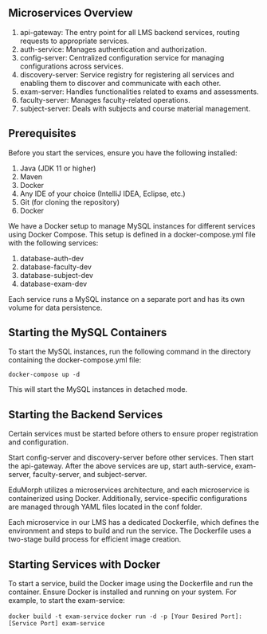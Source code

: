 ## Microservices Overview
1. api-gateway: The entry point for all LMS backend services, routing requests to appropriate services.
2. auth-service: Manages authentication and authorization.
3. config-server: Centralized configuration service for managing configurations across services.
4. discovery-server: Service registry for registering all services and enabling them to discover and communicate with each other.
5. exam-server: Handles functionalities related to exams and assessments.
6. faculty-server: Manages faculty-related operations.
7. subject-server: Deals with subjects and course material management.


## Prerequisites
Before you start the services, ensure you have the following installed:

1. Java (JDK 11 or higher)
2. Maven
3. Docker
4. Any IDE of your choice (IntelliJ IDEA, Eclipse, etc.)
5. Git (for cloning the repository)
6. Docker 

We have a Docker setup to manage MySQL instances for different services using Docker Compose. This setup is defined in a docker-compose.yml file with the following services:

1. database-auth-dev
2. database-faculty-dev
3. database-subject-dev
4. database-exam-dev

Each service runs a MySQL instance on a separate port and has its own volume for data persistence.

## Starting the MySQL Containers
To start the MySQL instances, run the following command in the directory containing the docker-compose.yml file:

`docker-compose up -d`

This will start the MySQL instances in detached mode.

## Starting the Backend Services
Certain services must be started before others to ensure proper registration and configuration.

Start config-server and discovery-server before other services. Then start the api-gateway. After the above services are up, start auth-service, exam-server, faculty-server, and subject-server.

EduMorph utilizes a microservices architecture, and each microservice is containerized using Docker. Additionally, service-specific configurations are managed through YAML files located in the conf folder.

Each microservice in our LMS has a dedicated Dockerfile, which defines the environment and steps to build and run the service. The Dockerfile uses a two-stage build process for efficient image creation.

## Starting Services with Docker
To start a service, build the Docker image using the Dockerfile and run the container. Ensure Docker is installed and running on your system. For example, to start the exam-service:

`docker build -t exam-service`
`docker run -d -p [Your Desired Port]:[Service Port] exam-service`
